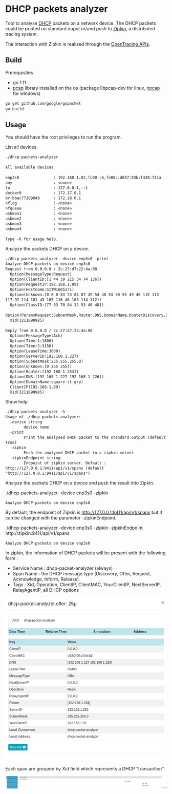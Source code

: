 # DHCP packets analyzer
Tool to analyse [DHCP](https://en.wikipedia.org/wiki/Dynamic_Host_Configuration_Protocol) packets on a network device.
The DHCP packets could be printed on standard ouput or/and push to [Zipkin](https://zipkin.io/), a distributed tracing system.

The interaction with Zipkin is realized through the [OpenTracing APIs](https://opentracing.io/).

## Build

Prerequisites
- go 1.11
- [pcap](https://fr.wikipedia.org/wiki/Pcap) library installed on the os (package libpcap-dev for linux, [npcap](https://nmap.org/npcap/) for windows)

```sh
go get github.com/google/gopacket
go build
```

## Usage

You should have the root privileges to run the program.

List all devices.

```
./dhcp-packets-analyzer

All available devices

enp3s0               : 192.168.1.82,fc00::6,fe80::d847:93b:f438:731a
any                  : <none>
lo                   : 127.0.0.1,::1
docker0              : 172.17.0.1
br-bbac77209949      : 172.18.0.1
nflog                : <none>
nfqueue              : <none>
usbmon1              : <none>
usbmon2              : <none>
usbmon3              : <none>
usbmon4              : <none>

Type -h for usage help.
```

Analyze the packets DHCP on a device.

```
./dhcp-packets-analyzer -device enp3s0 -print
Analyze DHCP packets on device enp3s0
Request from 0.0.0.0 / 2c:27:d7:22:4a:88
  Option(MessageType:Request)
  Option(ClientID:[1 44 39 215 34 74 136])
  Option(RequestIP:192.168.1.89)
  Option(Hostname:SITW1605271)
  Option(Unknown:[0 0 0 83 73 84 87 49 54 48 53 50 55 49 46 115 113 117 97 114 101 45 105 116 46 103 114 112])
  Option(ClassID:[77 83 70 84 32 53 46 48])
  Option(ParamsRequest:SubnetMask,Router,DNS,DomainName,RouterDiscovery,StaticRoute,VendorOption,NetBIOSOverTCPNS,NetBIOSOverTCPNodeType,NetBIOSOverTCPScope,DomainSearch,ClasslessStaticRoute,Unknown,Unknown)
  Xid(3211898985)

Reply from 0.0.0.0 / 2c:27:d7:22:4a:88
  Option(MessageType:Ack)
  Option(Timer1:1800)
  Option(Timer2:3150)
  Option(LeaseTime:3600)
  Option(ServerID:192.168.1.227)
  Option(SubnetMask:255.255.255.0)
  Option(Unknown:[0 255 255])
  Option(Router:[192 168 1 253])
  Option(DNS:[192 168 1 227 192 168 1 226])
  Option(DomainName:square-it.grp)
  ClientIP(192.168.1.89)
  Xid(3211898985)
```

Show help

```
./dhcp-packets-analyzer -h                          
Usage of ./dhcp-packets-analyzer:
  -device string
    	device name
  -print
    	Print the analysed DHCP packet to the standard output (default true)
  -zipkin
    	Push the analysed DHCP packet to a zipkin server
  -zipkinEndpoint string
    	Endpoint of zipkin server. Default : http://127.0.0.1:9411/api/v1/spans (default "http://127.0.0.1:9411/api/v1/spans")
```

Analyze the packets DHCP on a device and push the result into Zipkin.

./dhcp-packets-analyzer -device enp3s0 -zipkin

```
Analyze DHCP packets on device enp3s0
```

By default, the endpoint of Zipkin is http://127.0.0.1:9411/api/v1/spans but it can be changed with the parameter -zipkinEndpoint.

./dhcp-packets-analyzer -device enp3s0 -zipkin -zipkinEndpoint http://zipkin:9411/api/v1/spans

```
Analyze DHCP packets on device enp3s0
```

In zipkin, the information of DHCP packets will be present with the following form :

- Service Name : dhcp-packet-analyzer (always)
- Span Name : the DHCP message type (Discovery, Offer, Request, Acknowledge, Inform, Release)
- Tags : Xid, Operation, ClientIP, ClientMAC, YourClientIP, NextServerIP, RelayAgentIP, all DHCP options

![](/images/zipkin-1.png)

Each span are grouped by Xid field which represents a DHCP "transaction".

![](/images/zipkin-2.png)

